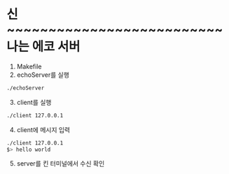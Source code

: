 # 신~~~~~~~~~~~~~~~~~~~~~~~~~~나는 에코 서버

1. Makefile <br>
2. echoServer를 실행
```bash
./echoServer
```
3. client를 실행
```bash
./client 127.0.0.1 
```
4. client에 메시지 입력
```bash
./client 127.0.0.1 
$> hello world
```
5. server를 킨 터미널에서 수신 확인